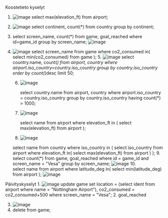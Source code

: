 Koostetieto kyselyt
   1. ![image](https://github.com/user-attachments/assets/d5d85757-eae7-4a5a-989d-e700a1813c73)
      select max(elevation_ft)
      from airport;
      
   2.  ![image](https://github.com/user-attachments/assets/0cccb607-8c2c-49a4-99bc-1d7ab5b01d39)
       select continent, count(*)
       from country
       group by continent;
       
   3.  select screen_name, count(*) from game, goal_reached where id=game_id group by screen_name;
       ![image](https://github.com/user-attachments/assets/4242f6bd-f7f1-4617-9ef8-1673f1c8a888)
      
   4.  ![image](https://github.com/user-attachments/assets/feba5274-36c2-43a9-b7d4-d4eb1817c752)
       select screen_name
       from game
       where co2_consumed in(
       select min(co2_consumed)
       from game
        );
    5.  ![image](https://github.com/user-attachments/assets/1e314831-7a6a-4f34-b7ea-76ecabab88a6)
         select country.name, count(*) from airport, country
         where airport.iso_country=country.iso_country
         group by country.iso_country
         order by count(*)desc
         limit 50;

       6. ![image](https://github.com/user-attachments/assets/c3d35826-0b65-4a33-90b9-0d32e7ab8283)
          	
          select country.name
          from airport, country
          where airport.iso_country = country.iso_country
          group by country.iso_country
          having count(*) > 1000;

       7. ![image](https://github.com/user-attachments/assets/cf67051e-6b57-400d-9389-0ef9d544c27d)
          	
          select name
          from airport
          where elevation_ft in (
          select max(elevation_ft)
          from airport
          );

       8. ![image](https://github.com/user-attachments/assets/e31d7444-b6ab-45e9-bc8b-cf8bfb9432a5)
          	
         select name
         from country
        where iso_country in (
        select iso_country
          from airport
         where elevation_ft in(
         select max(elevation_ft)
            from airport
            )
            );
       9. select count(*)
          from game, goal_reached
          where id = game_id and screen_name = "Vesa"
          group by screen_name;
          ![image](https://github.com/user-attachments/assets/8392e368-dd9b-405c-ba36-b192916188c4)
       10. 	
       select name
       from airport
       where latitude_deg in(
       select min(latitude_deg)
       from airport
       );
       ![image](https://github.com/user-attachments/assets/109d6389-78cd-4d76-a83a-08dc89009c67)


Päivityskyselyt
      1. ![image](https://github.com/user-attachments/assets/b4ba020e-2b69-443c-b455-bdb5c0ca7a5a)
         update game
         set  location = (select ident from airport where name = "Nottingham Airport"), co2_consumed = co2_consumed+500
        where screen_name = "Vesa";
       2. goal_reached

      
   3. ![image](https://github.com/user-attachments/assets/77ff7978-f103-4e06-b8bd-e963ca63d814)
   4. delete from game;


       





